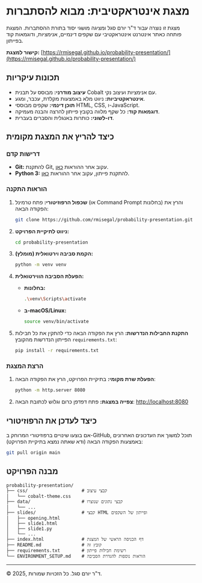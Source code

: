 # מצגת אינטראקטיבית: מבוא להסתברות

מצגת זו נוצרה עבור ד"ר יורם סגל ומציגה מושגי יסוד בתורת ההסתברות. המצגת פותחה כאתר אינטרנט אינטראקטיבי עם שקפים דינמיים, אנימציות, ודוגמאות קוד בפייתון.

**קישור למצגת:** [https://rmisegal.github.io/probability-presentation/](https://rmisegal.github.io/probability-presentation/)

## תכונות עיקריות

- **עיצוב מודרני:** מבוסס על תבנית Cobalt עם אנימציות ועיצוב נקי.
- **אינטראקטיביות:** ניווט מלא באמצעות מקלדת, עכבר, ומגע.
- **תוכן דינמי:** שקפים מבוססי HTML, CSS, ו-JavaScript.
- **דוגמאות קוד:** כל שקף מלווה בקובץ פייתון להרצה והבנה מעמיקה.
- **דו-לשוני:** כותרות באנגלית והסברים בעברית.

## כיצד להריץ את המצגת מקומית

### דרישות קדם

- **Git:** להתקנת Git, עקוב אחר ההוראות [כאן](https://git-scm.com/book/en/v2/Getting-Started-Installing-Git).
- **Python 3:** להתקנת פייתון, עקוב אחר ההוראות [כאן](https://www.python.org/downloads/).

### הוראות התקנה

1. **שכפול הרפוזיטורי:**
   פתח טרמינל (או Command Prompt בחלונות) והרץ את הפקודה הבאה:
   ```bash
   git clone https://github.com/rmisegal/probability-presentation.git
   ```

2. **ניווט לתיקיית הפרויקט:**
   ```bash
   cd probability-presentation
   ```

3. **הקמת סביבה וירטואלית (מומלץ):**
   ```bash
   python -m venv venv
   ```

4. **הפעלת הסביבה הווירטואלית:**
   - **בחלונות:**
     ```bash
     .\venv\Scripts\activate
     ```
   - **ב-macOS/Linux:**
     ```bash
     source venv/bin/activate
     ```

5. **התקנת החבילות הנדרשות:**
   הרץ את הפקודה הבאה כדי להתקין את כל חבילות הפייתון הנדרשות מהקובץ `requirements.txt`:
   ```bash
   pip install -r requirements.txt
   ```

### הרצת המצגת

1. **הפעלת שרת מקומי:**
   בתיקיית הפרויקט, הרץ את הפקודה הבאה:
   ```bash
   python -m http.server 8080
   ```

2. **צפייה במצגת:**
   פתח דפדפן כרום וגלוש לכתובת הבאה:
   [http://localhost:8080](http://localhost:8080)

## כיצד לעדכן את הרפוזיטורי

אם בוצעו שינויים ברפוזיטורי המרוחק ב-GitHub, תוכל למשוך את העדכונים האחרונים באמצעות הפקודה הבאה (ודא שאתה נמצא בתיקיית הפרויקט):

```bash
git pull origin main
```

## מבנה הפרויקט

```
probability-presentation/
├── css/                    # קבצי עיצוב
│   └── cobalt-theme.css
├── data/                   # קבצי נתונים שנוצרו
│   └── ...
├── slides/                 # קבצי HTML ופייתון של השקפים
│   ├── opening.html
│   ├── slide1.html
│   ├── slide1.py
│   └── ...
├── index.html              # דף הכניסה הראשי של המצגת
├── README.md               # קובץ זה
├── requirements.txt        # רשימת חבילות פייתון
└── ENVIRONMENT_SETUP.md    # הוראות נוספות להגדרת הסביבה
```

---

© 2025, ד"ר יורם סגל. כל הזכויות שמורות.


